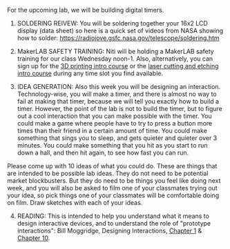 For the upcoming lab, we will be building digital timers.

1. SOLDERING REIVEW: You will be soldering together your 16x2 LCD display (data sheet) so here is a quick set of videos from NASA showing how to solder: https://radiojove.gsfc.nasa.gov/telescope/soldering.htm

2. MakerLAB SAFETY TRAINING: Niti will be holding a MakerLAB safety training for our class Wednesday noon-1. Also, alternatively, you can sign up for the [3D printing intro course](https://docs.google.com/spreadsheets/d/1SCsjm5ChHe1xX7xxJP6MGZ61jjD-aRLfZWe7CevZvxY/edit?usp=sharing) or the [laser cutting and etching intro course](https://docs.google.com/spreadsheets/d/1b4NDgdCMYCE9pZwI7wYKx4peV_jiKzFOrR7NVwaaO54/edit?usp=sharing) during any time slot you find available.

3. IDEA GENERATION: Also this week you will be designing an interaction. Technology-wise, you will make a timer, and there is almost no way to fail at making that timer, because we will tell you exactly how to build a timer. However, the point of the lab is not to build the timer, but to figure out a cool interaction that you can make possible with the timer.  You could make a game where people have to try to press a button more times than their friend in a certain amount of time. You could make something that sings you to sleep, and gets quieter and quieter over 3 minutes. You could make something that you hit as you start to run down a hall, and then hit again, to see how fast you can run. 

Please come up with 10 ideas of what you could do. These are things that are intended to be possible lab ideas. They do not need to be potential market blockbusters. But they do need to be things you feel like doing next week, and you will also be asked to film one of your classmates trying out your idea, so pick things one of your classmates will be comfortable doing on film. Draw sketches with each of your ideas. 

4. READING: This is intended to help you understand what it means to design interactive devices, and to understand the role of "prototype interactions": Bill Moggridge, Designing Interactions, [Chapter 1](http://www.designinginteractions.com/downloads/DesigningInteractions_1.pdf) & [Chapter 10](http://www.designinginteractions.com/downloads/DesigningInteractions_10.pdf).